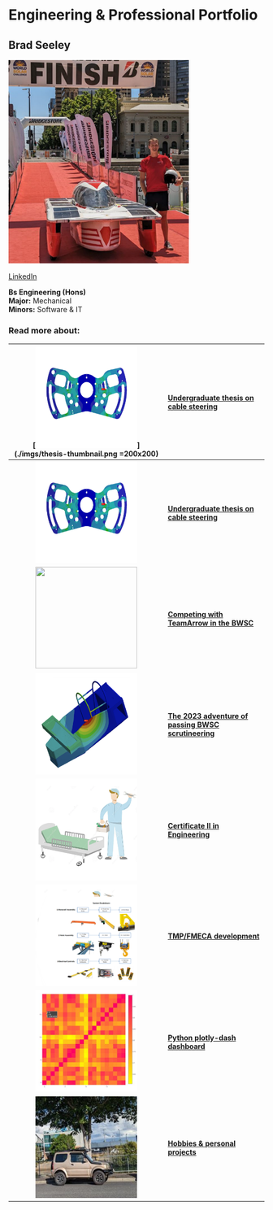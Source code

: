 # Engineering & Professional Portfolio

## Brad Seeley

<img src="./imgs/self-pic.png" height="400">

[LinkedIn](https://www.linkedin.com/in/brad-seeley/)

**Bs Engineering (Hons)**<br>
**Major:** Mechanical<br>
**Minors:** Software & IT<br>

### Read more about:

|[<img src="./imgs/thesis-thumbnail.png" height="200" width="200"/>](./imgs/thesis-thumbnail.png =200x200)|[Undergraduate thesis on cable steering](./pages/thesis.md)|
|:---:|:---|
|[<img src="./imgs/thesis-thumbnail.png" height="200" width="200"/>](./imgs/thesis-thumbnail.png)|**[Undergraduate thesis on cable steering](./pages/thesis.md)**|
|[<img src="./imgs/BWSC-thumbnail.png" height="200" width="200"/>](./imgs/BWSC-thumbnail.png)|**[Competing with TeamArrow in the BWSC](./pages/BWSC.md)**|
|[<img src="./imgs/certification-thumbnail.png" height="200" width="200"/>](./imgs/certification-thumbnail.png)|**[The 2023 adventure of passing BWSC scrutineering](./pages/solar-car-certification.md)**|
|[<img src="./imgs/traineeship-thumbnail.png" width="200" height="200"/>](./imgs/traineeship-thumbnail.png)|**[Certificate II in Engineering](./pages/traineeship.md)**|
|[<img src="./imgs/FMECA-thumbnail.png" height="200" width="200"/>](./imgs/FMECA-thumbnail.png)|**[TMP/FMECA development](./pages/TMP-FMECA.md)**|
|[<img src="./imgs/plotly-thumbnail.png" height="200" width="200"/>](./imgs/plotly-thumbnail.png)|**[Python plotly-dash dashboard](./pages/plotly.md)**|
|[<img src="./imgs/jimny-thumbnail.png" height="200" width="200"/>](./imgs/jimny-thumbnail.png)|**[Hobbies & personal projects](./pages/hobbies.md)**|



